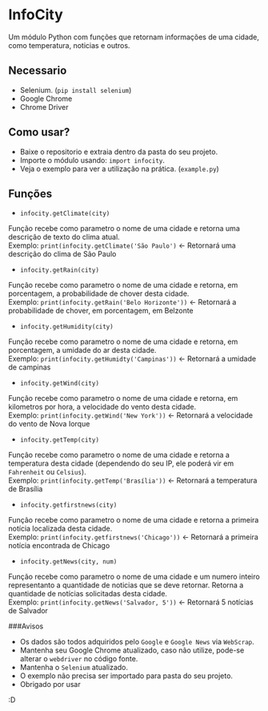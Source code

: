 # InfoCity
Um módulo Python com funções que retornam informações de uma cidade, como temperatura, noticias e outros.

## Necessario

* Selenium. (`pip install selenium`)
* Google Chrome
* Chrome Driver

## Como usar?

* Baixe o repositorio e extraia dentro da pasta do seu projeto.
* Importe o módulo usando: `import infocity`.
* Veja o exemplo para ver a utilização na prática. (`example.py`)

## Funções

* `infocity.getClimate(city)`

Função recebe como parametro o nome de uma cidade e retorna uma descrição de texto do clima atual. 
<br/>Exemplo:  ```print(infocity.getClimate('São Paulo')``` <- Retornará uma descrição do clima de São Paulo

* `infocity.getRain(city)`

Função recebe como parametro o nome de uma cidade e retorna, em porcentagem, a probabilidade de chover desta cidade.
<br/>Exemplo: `print(infocity.getRain('Belo Horizonte'))` <- Retornará a probabilidade de chover, em porcentagem, em Belzonte

* `infocity.getHumidity(city)`

Função recebe como parametro o nome de uma cidade e retorna, em porcentagem, a umidade do ar desta cidade.
<br/>Exemplo: `print(infocity.getHumidty('Campinas'))` <- Retornará a umidade de campinas

* `infocity.getWind(city)`

Função recebe como parametro o nome de uma cidade e retorna, em kilometros por hora, a velocidade do vento desta cidade.
<br/>Exemplo: `print(infocity.getWind('New York'))` <- Retornará a velocidade do vento de Nova Iorque

* `infocity.getTemp(city)`

Função recebe como parametro o nome de uma cidade e retorna a temperatura desta cidade (dependendo do seu IP, ele poderá vir em `Fahrenheit` ou `Celsius`).
<br/>Exemplo: `print(infocity.getTemp('Brasília'))` <- Retornará a temperatura de Brasília

* `infocity.getfirstnews(city)`

Função recebe como parametro o nome de uma cidade e retorna a primeira notícia localizada desta cidade.
<br/>Exemplo: `print(infocity.getfirstnews('Chicago'))` <- Retornará a primeira notícia encontrada de Chicago

* `infocity.getNews(city, num)` 

Função recebe como parametro o nome de uma cidade e um numero inteiro representanto a quantidade de noticias que se deve retornar. Retorna a quantidade de notícias solicitadas desta cidade.
<br/>Exemplo: `print(infocity.getNews('Salvador, 5'))` <- Retornará 5 notícias de Salvador

###Avisos

* Os dados são todos adquiridos pelo `Google` e `Google News` via `WebScrap`.
* Mantenha seu Google Chrome atualizado, caso não utilize, pode-se alterar o `webdriver` no código fonte.
* Mantenha o `Selenium` atualizado.
* O exemplo não precisa ser importado para pasta do seu projeto.
* Obrigado por usar

:D


